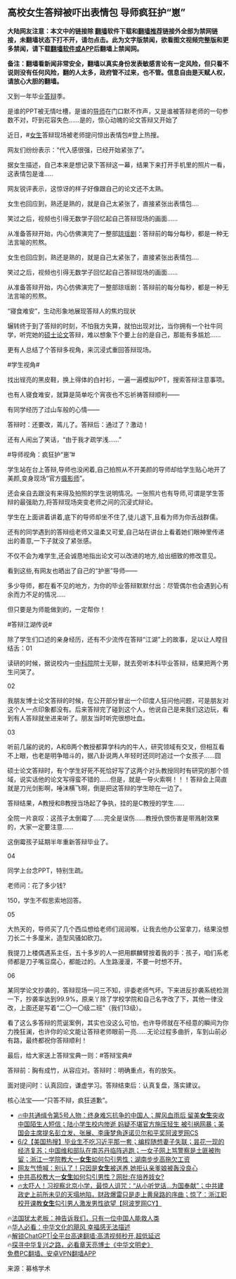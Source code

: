  <!-- 面包屑导航 --> <h2>高校女生答辩被吓出表情包 导师疯狂护“崽”</h2> <p class="notice"><b>大陆网友注意：本文中的链接除 <a href="https://github.com/bannedbook/fanqiang" >翻墙</a>软件下载和<a href="https://github.com/killgcd/justmysocks/blob/master/README.md">翻墙推荐</a>链接外全部为禁网链接，未翻墙状态下打不开，请勿点击。此为文字版禁闻，欲看图文视频完整版和更多禁闻，请下载<a href="https://github.com/bannedbook/fanqiang">翻墙软件或APP</a>后翻墙上禁闻网。</p><p>备注：翻墙看新闻非常安全，翻墙以真实身份发表敏感言论有一定风险，但只看不说则没有任何风险，翻的人太多，政府管不过来，也不管。信息自由是天赋人权，请放心大胆的翻墙。</b></p>  <div class="entry"> <p id="conimg">又到一年毕业<a href="https://www.bannedbook.org/bnews/tag/%E7%AD%94%E8%BE%A9/" class="st_tag internal_tag" rel="tag" title="标签 答辩 下的日志">答辩</a>季。</p> <p>是谁的PPT被无情吐槽，是谁的<a href="https://www.bannedbook.org/bnews/tag/%E5%AF%BC%E5%B8%88/" class="st_tag internal_tag" rel="tag" title="标签 导师 下的日志">导师</a>在门口默不作声，又是谁被答辩老师的一句参数不对，吓到花容失色&#8230;&#8230;是的，惊心动魄的论文答辩又开始了</p> <p>近日，#<a href="https://www.bannedbook.org/bnews/tag/%e5%a5%b3%e7%94%9f/" class="st_tag internal_tag" rel="tag" title="标签 女生 下的日志">女生</a>答辩现场被老师提问惊出表情包#登上热搜。</p> <p>网友们纷纷表示：“代入感很强，已经开始紧张了”。</p> <p>据女生描述，自己本来是想记录下答辩这一幕，结果下来打开手机里的照片一看，这表情包是谁&#8230;..</p> <p>网友锐评表示，这惊讶的样子好像跟自己的论文还不太熟。</p> <p>女生也回应到，熟还是熟的，就是自己太紧张了，直接紧张出表情包&#8230;.</p> <p>笑过之后，视频也引得无数学子回忆起自己答辩现场的画面&#8230;&#8230;</p> <p>从准备答辩开始，内心仿佛演完了一整部<a href="https://www.bannedbook.org/bnews/tag/%E7%90%BC%E7%91%B6%E5%89%A7/" class="st_tag internal_tag" rel="tag" title="标签 琼瑶剧 下的日志">琼瑶剧</a>：答辩前的每分每秒，都是一种无法言喻的煎熬。</p> <p>女生也回应到，熟还是熟的，就是自己太紧张了，直接紧张出表情包&#8230;.</p> <p>笑过之后，视频也引得无数学子回忆起自己答辩现场的画面&#8230;&#8230;</p> <p>从准备答辩开始，内心仿佛演完了一整部琼瑶剧：答辩前的每分每秒，都是一种无法言喻的煎熬。</p> <p>“寝食难安”，生动形象地展现答辩人的焦灼现状</p> <p>辗转终于到了答辩的时刻，不怕我方失算，就怕出现对比，当你拥有一个社牛同学，听完她的<a href="https://www.bannedbook.org/bnews/tag/%E7%A1%95%E5%A3%AB%E8%AE%BA%E6%96%87/" class="st_tag internal_tag" rel="tag" title="标签 硕士论文 下的日志">硕士论文</a>答辩，难以想象下个要上台的是自己，那能有多尴尬&#8230;&#8230;</p> <p>更有人总结了个答辩多视角，来沉浸式重回答辩现场。</p> <p>#学生视角#</p> <p>找出锃亮的黑皮鞋，换上得体的白衬衫，一遍一遍模拟PPT，搜索答辩注意事项。</p> <p>也有人寝食难安，就算是简单吃个宵夜也不忘祈祷答辩顺利——</p> <p>有同学经历了过山车般的心情——</p> <p>答辩时：还要改，蔫儿了。答辩后：通过了？激动！</p> <p>还有人闹出了笑话，“由于我才疏学浅……”</p> <p>#导师视角：疯狂护“崽”#</p> <p>学生站在台上答辩,导师也没闲着,自己拍照从不开美颜的导师却给学生贴心地开了美颜,变身现场“官方<a href="https://www.bannedbook.org/bnews/tag/%e6%91%84%e5%bd%b1%e5%b8%88/" class="st_tag internal_tag" rel="tag" title="标签 摄影师 下的日志">摄影师</a>”。</p> <p>还会亲自去跟没有来得及拍照的学生说明情况。一张照片也有导师,可谓是学生答辩的最强助力,将答辩现场突变老师之间的沉浸式辩论。</p> <p>学生在上面讲着讲着,底下的导师却坐不住了,徒儿退下,且看为师为你舌战群儒。</p> <p>还有的同学遇到的答辩组老师又温柔又可爱,自己站在讲台上看着她们眼神里传递出的善意,一下子就没了紧张感。</p> <p>不仅不会为难学生,还会诚恳地指出论文可以改进的地方,给出细致的修改意见。</p> <p>看到这些,有网友也晒出了自己的“护崽”导师——</p>  <p>多少导师，都在看不见的地方，为你的毕业答辩默默付出：尽管偶尔也会遇到心有余而力不足的情况&#8230;..</p> <p>但只要是为师能做到的，一定帮你！</p> <p>#答辩江湖传说#</p> <p>除了学生们口述的亲身经历，还有不少流传在答辩“江湖”上的故事，足以让人瞠目结舌：01</p> <p>读研的时候，据说校内一<a href="https://www.bannedbook.org/bnews/tag/%e4%b8%ad%e7%a7%91%e9%99%a2/" class="st_tag internal_tag" rel="tag" title="标签 中科院 下的日志">中科院</a>院士无聊，就去旁听本科毕业答辩，结果把两个男生问哭了。</p> <p>02</p> <p>我朋友博士论文答辩的时候，在公开部分冒出一个印度人狂问他问题，可是朋友对这个人一点印象都没有。后来答辩完了碰到这个人，他说自己是来我们这边玩，看到有人答辩就坐进来听了。朋友当时听完很想吐血。</p> <p>03</p> <p>听前几届的说的，A和B两个教授都算学科内的牛人，研究领域有交叉，但相互看不上眼，也老是明争暗斗的，据八卦说两人年轻时还同时追过一个女孩子&#8230;&#8230;囧</p> <p>硕士论文答辩时，有个学生好死不死恰好写了这两个对头教授同时有研究的那个领域，说实话他的论文写得蛮不错的&#8230;&#8230;但是，就是一导火索啊！！！答辩会上简直就是刀光剑影啊，唾沫横飞啊，倒是把这答辩的学生晾在一边了。</p> <p>答辩结果，A教授和B教授当场起了争执，挂的是C教授的学生&#8230;&#8230;</p> <p>全院一片哀叹：这孩子太倒霉了&#8230;&#8230;完全是误伤&#8230;&#8230;教授仇恨伤害是带溅射效果的，大家一定要注意&#8230;&#8230;</p> <p>这倒霉孩子延期半年重新答辩毕业了。</p> <p>04</p>  <p>同学上台念PPT，特别生疏。</p> <p>老师问：花了多少钱?</p> <p>150，学生不假思索地回答。</p> <p>05</p> <p>大热天的，导师买了几个西瓜想给老师们润润喉，让我去他办公室拿刀，结果没想刀长二十多厘米，造型风骚如砍刀。</p> <p>我提刀上楼偶遇系主任，五十多岁的人一把用麒麟臂按着我的手：孩子，咱们系老师都是刀子嘴豆腐心，都能过的。人生路漫漫，不要一时想不开。</p> <p>06</p> <p>某同学论文抄袭的，答辩现场一问三不知，评委老师气坏。下来进反抄袭系统检测一下，抄袭率达到99.9%，原来丫除了学校学院和自己名字改了下，其他一律没改，上面还是写着“二〇一〇级二班”（我们13级）。</p> <p>看了这么多答辩的荒诞案例，其实也没这么可怕，也许导师就在不经意的瞬间为你力挽狂澜，也许你的论文能让答辩老师眼前一亮&#8230;&#8230;无论过程多曲折，车到山前必有路，最终都祝你答辩顺利！</p> <p>最后，给大家送上答辩宝典一则：#答辩宝典#</p> <p>答辩前：胸有成竹，从容应对。答辩时：明确重点，有的放矢。</p> <p>面对提问时：认真回应，谦虚学习。答辩结束后：认真复盘，落实建议。</p> <p>核心法宝——“只答不辩，疯狂道歉”。</p> <!--<div id="taboola-mid-1"></div>--><ul class='op-related-articles' title='相关阅读'> <li><a href='https://www.bannedbook.org/bnews/bannedvideo/20230603/1892425.html' target='_blank'>🔥中共通缉令第5号人物：终身难忘抗争的中国人；腥风血雨后 留美<b>女生</b>突收中国陌生人短信；陆小学生校内惨逝 妈疑不堪官方施压轻生 被引祸网暴；美国会主席提名彭立发、张展、李康梦角逐诺贝尔和平奖阿波罗网CS</a></li> <li><a href='https://www.bannedbook.org/bnews/bannedvideo/20230603/1892223.html' target='_blank'>6/2【美国热搜】毕业生不吃习近平那一套；编程随想妻子失联；昙花一现的经济复苏；中国维和部队在南苏丹临阵逃跑；一女子网上骂警察是土匪被拘留；浙江一学院教大一<b>女生</b>如何勾引男性；湖南步步高拖欠工资</a></li> <li><a href='https://www.bannedbook.org/bnews/cbnews/20230602/1891882.html' target='_blank'>网友气愤喊：别认了！只因是<b>女生</b>被送养 她拒认亲爹娘被轰没良心</a></li> <li><a href='https://www.bannedbook.org/bnews/cnnews/20230601/1891516.html' target='_blank'>中共高校教大一<b>女生</b>如何勾引男性？网批:在培养妓女?</a></li> <li><a href='https://www.bannedbook.org/bnews/bannedvideo/20230601/1891450.html' target='_blank'>🔥太吓人！习视察北京小学，最惊人诅咒：“从小听党话…为国奉献”；中共建政史上前所未见的天塌地陷，财政爆雷只是走上黄泉路的序曲​​​​​​​；惊了：浙江职校开课教<b>女生</b>勾引男人激发男性欲望【阿波罗网CY】</a></li> </ul> <p class="texttj"> 🔥<a href="https://www.bannedbook.org/bnews/ssgc/20230219/1850782.html" target="_blank">法国犹太老板：神告诉我们，只有一位中国人能救人类</a><br/> 🔥<a href="https://www.bannedbook.org/bnews/comments/20220220/1694796.html" target="_blank">华人必看：中华文化的飓风 幸福感无法描述</a><br/> 🔥<a href="https://github.com/bannedbook/fanqiang/wiki/V2ray%E6%9C%BA%E5%9C%BA" target="_blank">解锁ChatGPT|全平台高速翻墙:高清视频秒开,超低延迟</a><br/> 🔥<a href="https://www.bannedbook.org/bnews/comments/20220808/1768773.html" target="_blank">探寻中华复兴之路，必看章天亮博士《中华文明史》</a><br/> <a href="https://github.com/bannedbook/fanqiang/wiki/%E7%A6%81%E9%97%BB%E7%BD%91%E5%AE%89%E5%8D%93%E7%BF%BB%E5%A2%99%E6%96%B0%E9%97%BBAPP" target="_blank">免费PC翻墙、安卓VPN翻墙APP</a><br/> </p> <p class="src-info">来源：募格学术 </p><a name='sharetosocial'></a> <div style="margin-bottom:5px;padding-bottom:5px;clear:both"> <div id="archive-pix-1" class="banner-ads"> <!-- AuctionX Display platform tag START --> <div id="27602x728x90x621x_ADSLOT1" clicktrack="%%CLICK_URL_ESC%%"></div>  <!-- AuctionX Display platform tag END --> </div> <div id="archive-pix-2" class="banner-ads"> <!-- AuctionX Display platform tag START --> <div id="27556x300x250x621x_ADSLOT1" clicktrack="%%CLICK_URL_ESC%%" style="margin:0 auto;text-align:center"></div>  <!-- AuctionX Display platform tag END --> </div> </div>  <div id="archive-pix-1" class="banner-ads"> <!-- AuctionX Display platform tag START --> <div id="27603x728x90x621x_ADSLOT1" clicktrack="%%CLICK_URL_ESC%%"></div>  <!-- AuctionX Display platform tag END --> </div> </div><!--END ENTRY--> 